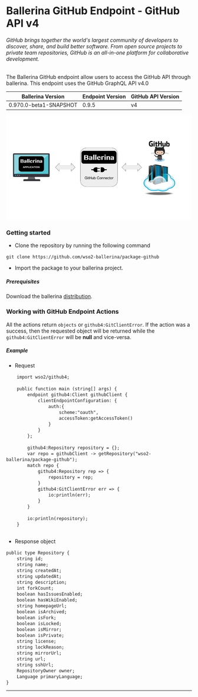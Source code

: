 # Ballerina GitHub Endpoint - GitHub API v4

###### GitHub brings together the world's largest community of developers to discover, share, and build better software. From open source projects to private team repositories, GitHub is an all-in-one platform for collaborative development.

The Ballerina GitHub endpoint allow users to access the GitHub API through ballerina. This endpoint uses the GitHub GraphQL API v4.0

|Ballerina Version | Endpoint Version | GitHub API Version |
|------------------|-------------------| ------------------ |
|0.970.0-beta1-SNAPSHOT | 0.9.5 | v4 |

![Ballerina GitHub Endpoint Overview](./resources/BallerinaGitHubEndpoint_Overview.jpg)

### Getting started

* Clone the repository by running the following command
```
git clone https://github.com/wso2-ballerina/package-github
```
* Import the package to your ballerina project.

##### Prerequisites
Download the ballerina [distribution](https://ballerinalang.org/downloads/).

### Working with GitHub Endpoint Actions

All the actions return `objects` or `github4:GitClientError`. If the action was a success, then the requested object will be returned while the `github4:GitClientError` will be **null** and vice-versa.

##### Example
* Request 
```ballerina
    import wso2/github4;

    public function main (string[] args) {
        endpoint github4:Client githubClient {
            clientEndpointConfiguration: {
                auth:{
                    scheme:"oauth",
                    accessToken:getAccessToken()
                }
            }
        };
    
        github4:Repository repository = {};
        var repo = githubClient -> getRepository("wso2-ballerina/package-github");
        match repo {
            github4:Repository rep => {
                repository = rep;
            }
            github4:GitClientError err => {
                io:println(err);
            }
        }
    
        io:println(repository);
    }
    
```

* Response object
```ballerina
public type Repository {
    string id;
    string name;
    string createdAt;
    string updatedAt;
    string description;
    int forkCount;
    boolean hasIssuesEnabled;
    boolean hasWikiEnabled;
    string homepageUrl;
    boolean isArchived;
    boolean isFork;
    boolean isLocked;
    boolean isMirror;
    boolean isPrivate;
    string license;
    string lockReason;
    string mirrorUrl;
    string url;
    string sshUrl;
    RepositoryOwner owner;
    Language primaryLanguage;
}
```

***